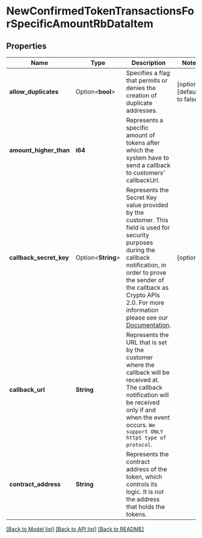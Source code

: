 # NewConfirmedTokenTransactionsForSpecificAmountRbDataItem

## Properties

Name | Type | Description | Notes
------------ | ------------- | ------------- | -------------
**allow_duplicates** | Option<**bool**> | Specifies a flag that permits or denies the creation of duplicate addresses. | [optional][default to false]
**amount_higher_than** | **i64** | Represents a specific amount of tokens after which the system have to send a callback to customers' callbackUrl. | 
**callback_secret_key** | Option<**String**> | Represents the Secret Key value provided by the customer. This field is used for security purposes during the callback notification, in order to prove the sender of the callback as Crypto APIs 2.0. For more information please see our [Documentation](https://developers.cryptoapis.io/technical-documentation/general-information/callbacks#callback-security). | [optional]
**callback_url** | **String** | Represents the URL that is set by the customer where the callback will be received at. The callback notification will be received only if and when the event occurs. `We support ONLY httpS type of protocol`. | 
**contract_address** | **String** | Represents the contract address of the token, which controls its logic. It is not the address that holds the tokens. | 

[[Back to Model list]](../README.md#documentation-for-models) [[Back to API list]](../README.md#documentation-for-api-endpoints) [[Back to README]](../README.md)


